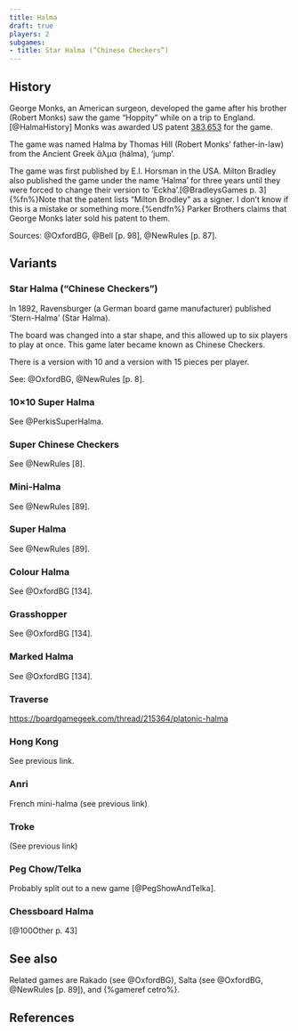 ```yaml
---
title: Halma
draft: true
players: 2
subgames:
- title: Star Halma (“Chinese Checkers”)
---
```


## History

George Monks, an American surgeon, developed the game after his brother (Robert Monks) saw the game “Hoppity” while on a trip to England.[@HalmaHistory] Monks was awarded US patent [383,653](https://patents.google.com/patent/US383653A) for the game.

The game was named Halma by Thomas Hill (Robert Monks’ father-in-law) from the Ancient Greek <span lang="el-polyton">ἅλμα</span> (<span lang="el-polyton-Latn">hálma</span>), ‘jump’.

The game was first published by E.I. Horsman in the USA. Milton Bradley also published the game under the name ‘Halma’ for three years until they were forced to change their version to ‘Eckha’.[@BradleysGames p. 3]{%fn%}Note that the patent lists “Milton Brodley” as a signer. I don’t know if this is a mistake or something more.{%endfn%} Parker Brothers claims that George Monks later sold his patent to them.

Sources: @OxfordBG, @Bell [p. 98], @NewRules [p. 87].

## Variants

### Star Halma (“Chinese Checkers”)

In 1892, Ravensburger (a German board game manufacturer) published ‘<span
lang="de" class="noun">Stern-Halma</span>’ (Star Halma).

The board was changed into a star shape, and this allowed up to six players to
play at once. This game later became known as Chinese Checkers.

There is a version with 10 and a version with 15 pieces per player.

See: @OxfordBG, @NewRules [p. 8].

### 10&times;10 Super Halma

See @PerkisSuperHalma.

### Super Chinese Checkers

See @NewRules [8].

### Mini-Halma

See @NewRules [89].

### Super Halma

See @NewRules [89].

### Colour Halma

See @OxfordBG [134].

### Grasshopper

See @OxfordBG [134].

### Marked Halma

See @OxfordBG [134].

### Traverse

https://boardgamegeek.com/thread/215364/platonic-halma


### Hong Kong

See previous link.

### Anri

French mini-halma (see previous link)

### Troke

(See previous link)

### Peg Chow/Telka

Probably split out to a new game [@PegShowAndTelka].

### Chessboard Halma

[@100Other p. 43]

## See also

Related games are Rakado (see @OxfordBG), Salta (see @OxfordBG, @NewRules [p. 89]), and {%gameref cetro%}.

## References
